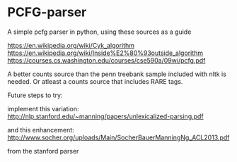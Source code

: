 PCFG-parser
===========

A simple pcfg parser in python, using these sources as a guide

https://en.wikipedia.org/wiki/Cyk_algorithm 
https://en.wikipedia.org/wiki/Inside%E2%80%93outside_algorithm
https://courses.cs.washington.edu/courses/cse590a/09wi/pcfg.pdf

A better counts source than the penn treebank sample included with nltk is needed. Or atleast a counts source that includes RARE tags.

Future steps to try: 

implement this variation:
http://nlp.stanford.edu/~manning/papers/unlexicalized-parsing.pdf

and this enhancement:
http://www.socher.org/uploads/Main/SocherBauerManningNg_ACL2013.pdf

from the stanford parser
